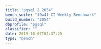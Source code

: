 ```yaml
---
title: "pgsql 2 2054"
bench_suite: "19w41 CI Weekly Benchmark"
build_number: "2054"
dbprofile: "pgsql"
classifier: ""
date: 2019-10-07T02:37:25
type: "bench"
---
```

